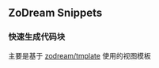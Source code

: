 ## ZoDream Snippets

### 快速生成代码块

主要是基于 [zodream/tmplate](https://github.com/zodream/template) 使用的视图模板